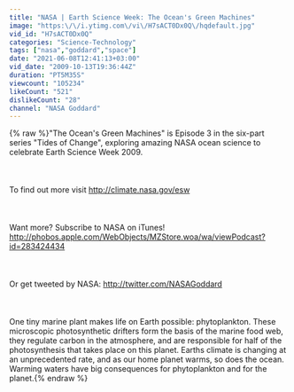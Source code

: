 ```yaml
---
title: "NASA | Earth Science Week: The Ocean's Green Machines"
image: "https:\/\/i.ytimg.com\/vi\/H7sACT0Dx0Q\/hqdefault.jpg"
vid_id: "H7sACT0Dx0Q"
categories: "Science-Technology"
tags: ["nasa","goddard","space"]
date: "2021-06-08T12:41:13+03:00"
vid_date: "2009-10-13T19:36:44Z"
duration: "PT5M35S"
viewcount: "105234"
likeCount: "521"
dislikeCount: "28"
channel: "NASA Goddard"
---
```

{% raw %}&quot;The Ocean's Green Machines&quot; is Episode 3 in the six-part series &quot;Tides of Change&quot;, exploring amazing NASA ocean science to celebrate Earth Science Week 2009.<br /><br /><br /><br />To find out more visit <a rel="nofollow" target="blank" href="http://climate.nasa.gov/esw">http://climate.nasa.gov/esw</a> <br /><br /><br /><br />Want more? Subscribe to NASA on iTunes! <a rel="nofollow" target="blank" href="http://phobos.apple.com/WebObjects/MZStore.woa/wa/viewPodcast?id=283424434">http://phobos.apple.com/WebObjects/MZStore.woa/wa/viewPodcast?id=283424434</a> <br /><br /><br /><br />Or get tweeted by NASA: <a rel="nofollow" target="blank" href="http://twitter.com/NASAGoddard">http://twitter.com/NASAGoddard</a><br /><br /><br /><br />One tiny marine plant makes life on Earth possible: phytoplankton. These microscopic photosynthetic drifters form the basis of the marine food web, they regulate carbon in the atmosphere, and are responsible for half of the photosynthesis that takes place on this planet. Earths climate is changing at an unprecedented rate, and as our home planet warms, so does the ocean. Warming waters have big consequences for phytoplankton and for the planet.{% endraw %}
